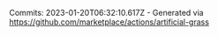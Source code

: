Commits: 2023-01-20T06:32:10.617Z - Generated via https://github.com/marketplace/actions/artificial-grass
<br>
